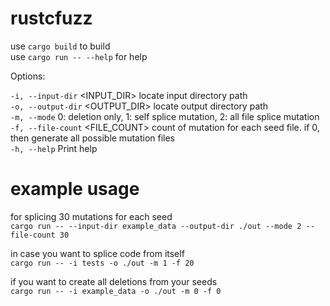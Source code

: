 # rustcfuzz

use `cargo build` to build <br/> 
use `cargo run -- --help` for help

Options:

`-i, --input-dir` <INPUT_DIR> locate input directory path <br/> 
`-o, --output-dir` <OUTPUT_DIR> locate output directory path <br/> 
`-m, --mode` <MODE> 0: deletion only, 1: self splice mutation, 2: all file splice mutation <br/> 
`-f, --file-count` <FILE_COUNT> count of mutation for each seed file. if 0, then generate all possible mutation files <br/> 
`-h, --help` Print help

# example usage

for splicing 30 mutations for each seed <br/> 
`cargo run -- --input-dir example_data --output-dir ./out --mode 2 --file-count 30`

in case you want to splice code from itself <br/> 
`cargo run -- -i tests -o ./out -m 1 -f 20`

if you want to create all deletions from your seeds <br/> 
`cargo run -- -i example_data -o ./out -m 0 -f 0`
